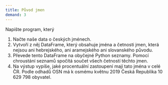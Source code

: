 ```yaml
---
title: Původ jmen
demand: 3
---
```


Napište program, který

1. Načte naše data o českých jménech.
1. Vytvoří z něj DataFrame, který obsahuje jména a četnosti jmen, která nejsou ani hebrejského, ani aramejského ani slovanského původu.
1. Převede tento DataFrame na obyčejné Python seznamy. Pomocí chroustání seznamů spočítá součet všech četností těchto jmen.
1. Na výstup vypíše, jaké procentuální zastoupení mají tato jména v celé ČR. Podle odhadů OSN má k osmému květnu 2019 Česká Republika 10 629 798 obyvatel.

